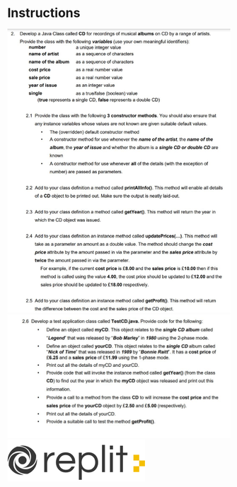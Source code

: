 # Instructions  
![alt text](assets/CD1.JPG)
![alt text](assets/CD2.JPG)
![alt text](assets/logo.png)
  
  